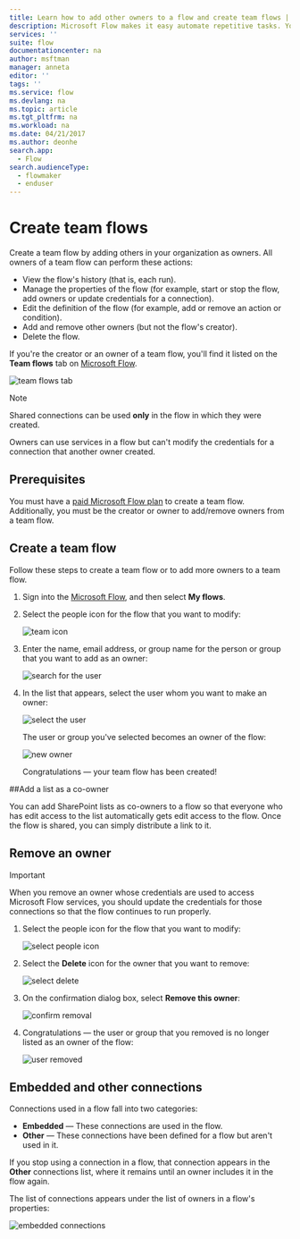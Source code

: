```yaml
---
title: Learn how to add other owners to a flow and create team flows | Microsoft Docs
description: Microsoft Flow makes it easy automate repetitive tasks. You can add users or groups as owners and collaborate with them to design and manage flows.
services: ''
suite: flow
documentationcenter: na
author: msftman
manager: anneta
editor: ''
tags: ''
ms.service: flow
ms.devlang: na
ms.topic: article
ms.tgt_pltfrm: na
ms.workload: na
ms.date: 04/21/2017
ms.author: deonhe
search.app: 
  - Flow
search.audienceType: 
  - flowmaker
  - enduser
---
```

# Create team flows
Create a team flow by adding others in your organization as owners. All owners of a team flow can perform these actions:

* View the flow's history (that is, each run).
* Manage the properties of the flow (for example, start or stop the flow, add owners or update credentials for a connection).
* Edit the definition of the flow (for example, add or remove an action or condition).
* Add and remove other owners (but not the flow's creator).
* Delete the flow.

If you're the creator or an owner of a team flow, you'll find it listed on the **Team flows** tab on [Microsoft Flow](https://flow.microsoft.com).

![team flows tab](./media/create-team-flows/addowner5.png)

> [!NOTE]
> Shared connections can be used **only** in the flow in which they were created.
> 
> 

Owners can use services in a flow but can't modify the credentials for a connection that another owner created.

## Prerequisites
You must have a [paid Microsoft Flow plan](https://flow.microsoft.com/pricing/) to create a team flow. Additionally, you must be the creator or owner to add/remove owners from a team flow.

## Create a team flow
Follow these steps to create a team flow or to add more owners to a team flow.

1. Sign into the [Microsoft Flow](https://flow.microsoft.com), and then select **My flows**.
2. Select the people icon for the flow that you want to modify:
   
    ![team icon](./media/create-team-flows/addowner1.png)
3. Enter the name, email address, or group name for the person or group that you want to add as an owner:
   
    ![search for the user](./media/create-team-flows/addowner2.png)
4. In the list that appears, select the user whom you want to make an owner:
   
    ![select the user](./media/create-team-flows/addowner3.png)
   
     The user or group you've selected becomes an owner of the flow:
   
    ![new owner](./media/create-team-flows/addowner4.png)
   
     Congratulations &mdash; your team flow has been created!

##Add a list as a co-owner

You can add SharePoint lists as co-owners to a flow so that everyone who has edit access to the list automatically gets edit access to the flow. Once the flow is shared, you can simply distribute a link to it.

## Remove an owner
> [!IMPORTANT]
> When you remove an owner whose credentials are used to access Microsoft Flow services, you should update the credentials for those connections so that the flow continues to run properly.
> 
> 

1. Select the people icon for the flow that you want to modify:
   
    ![select people icon](./media/create-team-flows/removeowner1.png)
2. Select the **Delete** icon for the owner that you want to remove:
   
    ![select delete](./media/create-team-flows/removeowner2.png)
3. On the confirmation dialog box, select **Remove this owner**:
   
    ![confirm removal](./media/create-team-flows/removeowner3.png)
4. Congratulations &mdash; the user or group that you removed is no longer listed as an owner of the flow:
   
    ![user removed](./media/create-team-flows/removeowner4.png)

## Embedded and other connections
Connections used in a flow fall into two categories:

* **Embedded** &mdash; These connections are used in the flow.
* **Other** &mdash; These connections have been defined for a flow but aren't used in it.

If you stop using a connection in a flow, that connection appears in the **Other** connections list, where it remains until an owner includes it in the flow again.

The list of connections appears under the list of owners in a flow's properties:

![embedded connections](./media/create-team-flows/embeddedconnections.png)

